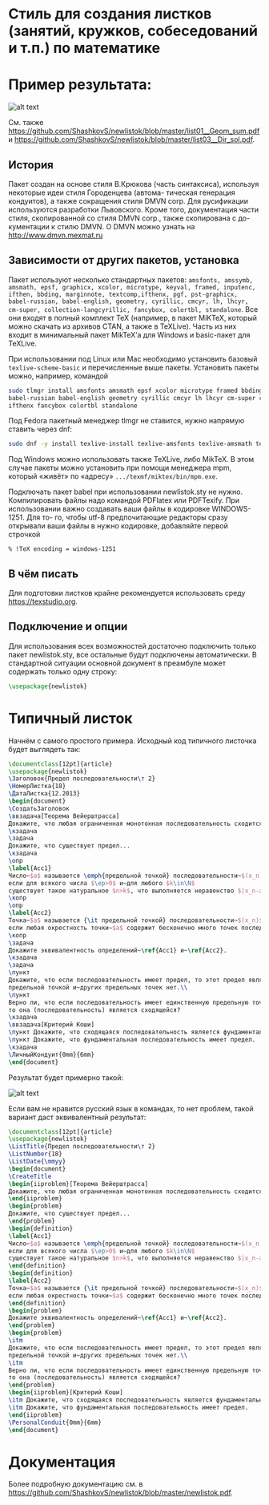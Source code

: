 # Стиль для создания листков (занятий, кружков, собеседований и т.п.) по математике 

# Пример результата:
![alt text](https://raw.githubusercontent.com/ShashkovS/newlistok/master/list_demo_big.png)

См. также https://github.com/ShashkovS/newlistok/blob/master/list01__Geom_sum.pdf и https://github.com/ShashkovS/newlistok/blob/master/list03__Dir_sol.pdf.


## История

Пакет создан на основе стиля В.Крюкова (часть синтаксиса), используя некоторые идеи стиля Городенцева (автома-
тическая генерация кондуитов), а также сокращения стиля DMVN corp. Для русификации используются разработки
Львовского. Кроме того, документация части стиля, скопированной со стиля DMVN corp., также скопирована с до-
кументации к стилю DMVN. О DMVN можно узнать на http://www.dmvn.mexmat.ru


## Зависимости от других пакетов, установка

Пакет используют несколько стандартных пакетов: `amsfonts, amssymb, amsmath, epsf, graphicx, xcolor, microtype,
keyval, framed, inputenc, ifthen, bbding, marginnote, textcomp,ifthenx, pgf, pst-graphicx, babel-russian,
babel-english, geometry, cyrillic, cmcyr, lh, lhcyr, cm-super, collection-langcyrillic, fancybox, colortbl, standalone`. Все они входят в полный комплект TeX (например, в пакет MiKTeX, который можно скачать из архивов CTAN, а также в TeXLive). Часть
из них входит в минимальный пакет MikTeX’а для Windows и basic-пакет для TeXLive.

При использовании под Linux или Mac необходимо установить базовый `texlive-scheme-basic` и перечисленные
выше пакеты. Установить пакеты можно, например, командой

```bash
sudo tlmgr install amsfonts amsmath epsf xcolor microtype framed bbding marginnote ifthenx pgf pst-graphicx
babel-russian babel-english geometry cyrillic cmcyr lh lhcyr cm-super collection-langcyrillic graphics
ifthenx fancybox colortbl standalone
```

Под Fedora пакетный менеджер tlmgr не ставится, нужно напрямую ставить через dnf:
```bash
sudo dnf -y install texlive-install texlive-amsfonts texlive-amsmath texlive-epsf texlive-xcolor texlive-microtype texlive-framed texlive-bbding texlive-marginnote texlive-ifthenx texlive-pgf texlive-pst-graphicx texlive-babel-russian texlive-babel-english texlive-geometry texlive-cyrillic texlive-cmcyr texlive-lh texlive-lhcyr texlive-cm-super texlive-collection-langcyrillic texlive-graphics texlive-ifthenx texlive-fancybox texlive-colortbl texlive-standalone 
```



Под Windows можно использовать также TeXLive, либо MikTeX. В этом случае пакеты можно установить при помощи менеджера mpm, который «живёт» по «адресу»
`.../texmf/miktex/bin/mpm.exe`.

Подключать пакет babel при использовании newlistok.sty не нужно. Компилировать файлы надо командой
PDFlatex или PDFTexify. При использовании важно создавать ваши файлы в кодировке WINDOWS-1251. Для то-
го, чтобы utf-8 предпочитающие редакторы сразу открывали ваши файлы в нужно кодировке, добавляйте первой
строчкой

```
% !TeX encoding = windows-1251
```
## В чём писать
Для подготовки листков крайне рекомендуется использовать среду https://texstudio.org.

## Подключение и опции

Для использования всех возможностей достаточно подключить только пакет newlistok.sty, все остальные будут
подключены автоматически. В стандартной ситуации основной документ в преамбуле может содержать только одну
строку:

```tex
\usepackage{newlistok}
```




# Типичный листок

Начнём с самого простого примера. Исходный код типичного листочка будет выглядеть так:

```tex
\documentclass[12pt]{article}
\usepackage{newlistok}
\Заголовок{Предел последовательности\т 2}
\НомерЛистка{18}
\ДатаЛистка{12.2013}
\begin{document}
\СоздатьЗаголовок
\ввзадача[Теорема Вейерштрасса]
Докажите, что любая ограниченная монотонная последовательность сходится.
\кзадача
\задача
Докажите, что существует предел...
\кзадача
\опр
\label{Acc1}
Число~$a$ называется \emph{предельной точкой} последовательности~$(x_n)$,
если для всякого числа $\ep>0$ и~для любого $k\in\N$
существует такое натуральное $n>k$, что выполняется неравенство $|x_n-a|<\ep$.
\копр
\опр
\label{Acc2}
Точка~$a$ называется {\it предельной точкой} последовательности~$(x_n)$,
если любая окрестность точки~$a$ содержит бесконечно много точек последовательности~$(x_n)$.
\копр
\задача
Докажите эквивалентность определений~\ref{Acc1} и~\ref{Acc2}.
\кзадача
\задача
\пункт
Докажите, что если последовательность имеет предел, то этот предел является
предельной точкой и~других предельных точек нет.\\
\пункт
Верно ли, что если последовательность имеет единственную предельную точку,
то она (последовательность) является сходящейся?
\кзадача
\ввзадача[Критерий Коши]
\пункт Докажите, что сходящаяся последовательность является фундаментальной;
\пункт Докажите, что фундаментальная последовательность имеет предел.
\кзадача
\ЛичныйКондуит{0mm}{6mm}
\end{document}
```

Результат будет примерно такой:

![alt text](https://raw.githubusercontent.com/ShashkovS/newlistok/master/list_demo.png)



Если вам не нравится русский язык в командах, то нет проблем, такой вариант даст эквивалентный результат:

```tex
\documentclass[12pt]{article}
\usepackage{newlistok}
\ListTitle{Предел последовательности\т 2}
\ListNumber{18}
\ListDate{\mmyy}
\begin{document}
\CreateTitle
\begin{iiproblem}[Теорема Вейерштрасса]
Докажите, что любая ограниченная монотонная последовательность сходится.
\end{iiproblem}
\begin{problem}
Докажите, что существует предел...
\end{problem}
\begin{definition}
\label{Acc1}
Число~$a$ называется \emph{предельной точкой} последовательности~$(x_n)$,
если для всякого числа $\ep>0$ и~для любого $k\in\N$
существует такое натуральное $n>k$, что выполняется неравенство $|x_n-a|<\ep$.
\end{definition}
\begin{definition}
\label{Acc2}
Точка~$a$ называется {\it предельной точкой} последовательности~$(x_n)$,
если любая окрестность точки~$a$ содержит бесконечно много точек последовательности~$(x_n)$.
\end{definition}
\begin{problem}
Докажите эквивалентность определений~\ref{Acc1} и~\ref{Acc2}.
\end{problem}
\begin{problem}
\itm
Докажите, что если последовательность имеет предел, то этот предел является
предельной точкой и~других предельных точек нет.\\
\itm
Верно ли, что если последовательность имеет единственную предельную точку,
то она (последовательность) является сходящейся?
\end{problem}
\begin{iiproblem}[Критерий Коши]
\itm Докажите, что сходящаяся последовательность является фундаментальной;
\itm Докажите, что фундаментальная последовательность имеет предел.
\end{iiproblem}
\PersonalConduit{0mm}{6mm}
\end{document}
```


# Документация

Более подробную документацию см. в https://github.com/ShashkovS/newlistok/blob/master/newlistok.pdf.
